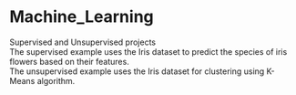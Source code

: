 # Machine_Learning
Supervised and Unsupervised projects <br>
The supervised example uses the Iris dataset to predict the species of iris flowers based on their features. <br>
The unsupervised example uses the Iris dataset for clustering using K-Means algorithm. <br>

